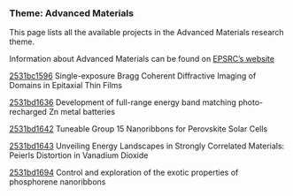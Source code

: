 ### Theme: Advanced Materials

This page lists all the available projects in the Advanced Materials research theme.

Information about Advanced Materials can be found on [EPSRC’s website](https://www.ukri.org/what-we-offer/browse-our-areas-of-investment-and-support/advanced-materials-theme/)

[2531bc1596](../projects/2531bc1596.md) Single-exposure Bragg Coherent Diffractive Imaging of Domains in Epitaxial Thin Films

[2531bd1636](../projects/2531bd1636.md) Development of full-range energy band matching photo-recharged Zn metal batteries

[2531bd1642](../projects/2531bd1642.md) Tuneable Group 15 Nanoribbons for Perovskite Solar Cells

[2531bd1643](../projects/2531bd1643.md) Unveiling Energy Landscapes in Strongly Correlated Materials: Peierls Distortion in Vanadium Dioxide

[2531bd1694](../projects/2531bd1694.md) Control and exploration of the exotic properties of phosphorene nanoribbons

